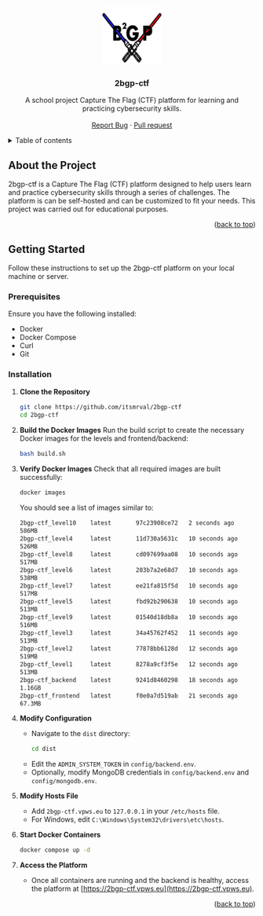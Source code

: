 
<div id="readme-top" align="center">
  <a href="https://github.com/itsmrval/2bgp-ctf">
    <img src="https://github.com/itsmrval/2bgp-ctf/blob/main/frontend/assets/logo/b2gp.png" alt="Logo" width="120" height="120">
  </a>

  <h3 align="center">2bgp-ctf</h3>

  <p align="center">
    A school project Capture The Flag (CTF) platform for learning and practicing cybersecurity skills.
    <br />
    <br />
    <a href="https://github.com/itsmrval/2bgp-ctf/issues">Report Bug</a>
    ·
    <a href="https://github.com/itsmrval/2bgp-ctf/pulls">Pull request</a>
  </p>
</div>

<details>
  <summary>Table of contents</summary>
  <ol>
    <li>
      <a href="#about-the-project">About the Project</a>
    </li>
    <li>
      <a href="#getting-started">Getting Started</a>
      <ul>
        <li><a href="#prerequisites">Prerequisites</a></li>
        <li><a href="#installation">Installation</a></li>
      </ul>
    </li>
    <li><a href="#usage">Usage</a></li>
  </ol>
</details>

## About the Project

2bgp-ctf is a Capture The Flag (CTF) platform designed to help users learn and practice cybersecurity skills through a series of challenges. The platform is can be self-hosted and can be customized to fit your needs.
This project was carried out for educational purposes.

<p align="right">(<a href="#readme-top">back to top</a>)</p>

## Getting Started

Follow these instructions to set up the 2bgp-ctf platform on your local machine or server.

### Prerequisites

Ensure you have the following installed:

- Docker
- Docker Compose
- Curl
- Git

### Installation

1. **Clone the Repository**
   ```sh
   git clone https://github.com/itsmrval/2bgp-ctf
   cd 2bgp-ctf
   ```

2. **Build the Docker Images**
   Run the build script to create the necessary Docker images for the levels and frontend/backend:
   ```sh
   bash build.sh
   ```

3. **Verify Docker Images**
   Check that all required images are built successfully:
   ```sh
   docker images
   ```
   You should see a list of images similar to:
   ```
   2bgp-ctf_level10    latest       97c23908ce72   2 seconds ago    586MB
   2bgp-ctf_level4     latest       11d730a5631c   10 seconds ago   526MB
   2bgp-ctf_level8     latest       cd097699aa08   10 seconds ago   517MB
   2bgp-ctf_level6     latest       203b7a2e68d7   10 seconds ago   538MB
   2bgp-ctf_level7     latest       ee21fa815f5d   10 seconds ago   517MB
   2bgp-ctf_level5     latest       fbd92b290638   10 seconds ago   513MB
   2bgp-ctf_level9     latest       01540d18db8a   10 seconds ago   516MB
   2bgp-ctf_level3     latest       34a45762f452   11 seconds ago   513MB
   2bgp-ctf_level2     latest       77878bb6128d   12 seconds ago   519MB
   2bgp-ctf_level1     latest       8278a9cf3f5e   12 seconds ago   513MB
   2bgp-ctf_backend    latest       9241d8460298   18 seconds ago   1.16GB
   2bgp-ctf_frontend   latest       f0e0a7d519ab   21 seconds ago   67.3MB
   ```

4. **Modify Configuration**
   - Navigate to the `dist` directory:
     ```sh
     cd dist
     ```
   - Edit the `ADMIN_SYSTEM_TOKEN` in `config/backend.env`.
   - Optionally, modify MongoDB credentials in `config/backend.env` and `config/mongodb.env`.

5. **Modify Hosts File**
   - Add `2bgp-ctf.vpws.eu` to `127.0.0.1` in your `/etc/hosts` file.
   - For Windows, edit `C:\Windows\System32\drivers\etc\hosts`.

6. **Start Docker Containers**
   ```sh
   docker compose up -d
   ```

7. **Access the Platform**
   - Once all containers are running and the backend is healthy, access the platform at [https://2bgp-ctf.vpws.eu](https://2bgp-ctf.vpws.eu).

<p align="right">(<a href="#readme-top">back to top</a>)</p>

